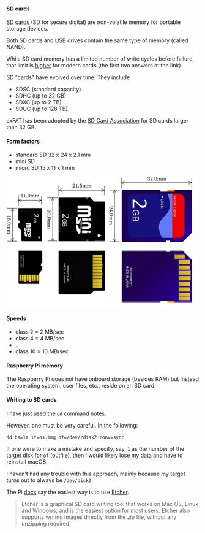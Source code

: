 #### SD cards

[SD cards](https://en.wikipedia.org/wiki/Secure_Digital) (SD for secure digital) are non-volatile memory for portable storage devices.  

Both SD cards and USB drives contain the same type of memory (called NAND).

While SD card memory has a limited number of write cycles before failure, that limit is  [higher](https://superuser.com/questions/17350/whats-the-life-expectancy-of-an-sd-card) for modern cards (the first two answers at the link).

SD "cards" have evolved over time.  They include

- SDSC (standard capacity)
- SDHC (up to 32 GB)
- SDXC (up to 2 TB)
- SDUC (up to 128 TB)

exFAT has been adopted by the [SD Card Association](https://en.wikipedia.org/wiki/SD_Association) for SD cards larger than 32 GB.

#### Form factors

- standard SD 32 x 24 x 2.1 mm
- mini SD
- micro SD    15 x 11 x 1 mm

![](../figs/sd.png)

#### Speeds

- class 2 = 2 MB/sec
- class 4 = 4 MB/sec
- ..
- class 10 = 10 MB/sec

#### Raspberry Pi memory

The Raspberry Pi does not have onboard storage (besides RAM) but instead the operating system, user files, etc., reside on an SD card.

#### Writing to SD cards

I have just used the ``dd`` command [notes](../unix-cmds/dd.md).  

However, one must be very careful.  In the following:

```
dd bs=1m if=os.img of=/dev/rdisk2 conv=sync
```

If one were to make a mistake and specify, say, ``1`` as the number of the target disk for ``of`` (outfile), then I would likely lose my data and have to reinstall macOS.

I haven't had any trouble with this approach, mainly because my target turns out to always be ``/dev/disk2``.

The Pi [docs](https://www.raspberrypi.org/documentation/installation/installing-images/README.md) say the easiest way is to use [Etcher](https://www.balena.io/etcher/).

> Etcher is a graphical SD card writing tool that works on Mac OS, Linux and Windows, and is the easiest option for most users. Etcher also supports writing images directly from the zip file, without any unzipping required.
